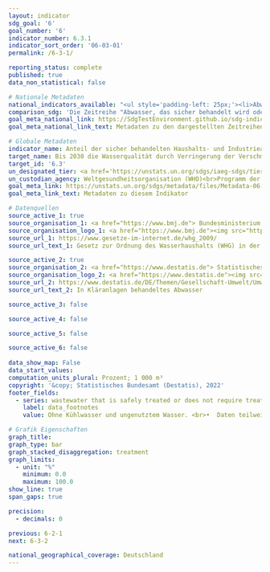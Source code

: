 ```yaml
---
layout: indicator    
sdg_goal: '6'    
goal_number: '6'    
indicator_number: 6.3.1    
indicator_sort_order: '06-03-01'    
permalink: /6-3-1/    

reporting_status: complete    
published: true    
data_non_statistical: false    

# Nationale Metadaten    
national_indicators_available: "<ul style='padding-left: 25px;'><li>Abwasser, das sicher behandelt wird oder nicht behandlungsbedürftig ist</li> <li> Abwasser und Kühlwasser</li></ul>"    
comparison_sdg: 'Die Zeitreihe "Abwasser, das sicher behandelt wird oder nicht behandlungsbedürftig ist" entspricht den globalen Metadaten. Die Zeitreihe "Abwasser und Kühlwasser" bietet zusätzliche Informationen.'    
goal_meta_national_link: https://SdgTestEnvironment.github.io/sdg-indicators/public/MetaDe/6.3.1.pdf    
goal_meta_national_link_text: Metadaten zu den dargestellten Zeitreihen    

# Globale Metadaten    
indicator_name: Anteil der sicher behandelten Haushalts- und Industrieabwässer    
target_name: Bis 2030 die Wasserqualität durch Verringerung der Verschmutzung, Beendigung des Einbringens und Minimierung der Freisetzung gefährlicher Chemikalien und Stoffe, Halbierung des Anteils unbehandelten Abwassers und eine beträchtliche Steigerung der Wiederaufbereitung und gefahrlosen Wiederverwendung weltweit verbessern    
target_id: '6.3'    
un_designated_tier: <a href='https://unstats.un.org/sdgs/iaeg-sdgs/tier-classification/' title='Klicken Sie hier um weitere Informationen zur UN-Tier-Klassifikation zu erhalten.'  target='_blank'>Tier II</a>    
un_custodian_agency: Weltgesundheitsorganisation (WHO)<br>Programm der Vereinten Nationen für menschliche Siedlungen (UN-Habitat)<br>Statistische Division der Vereinten Nationen (UNSD)    
goal_meta_link: https://unstats.un.org/sdgs/metadata/files/Metadata-06-03-01.pdf    
goal_meta_link_text: Metadaten zu diesem Indikator        

# Datenquellen
source_active_1: true
source_organisation_1: <a href="https://www.bmj.de"> Bundesministerium der Justiz (BMJ) und das Bundesamt für Justiz (BfJ) </a>
source_organisation_logo_1: <a href="https://www.bmj.de"><img src="https://g205sdgs.github.io/sdg-indicators/public/OrgImgDe/bmj.png" alt="Logo bmj" style="height:60px; width:148px"/></a>
source_url_1: https://www.gesetze-im-internet.de/whg_2009/
source_url_text_1: Gesetz zur Ordnung des Wasserhaushalts (WHG) in der jeweils gültigen Fassung

source_active_2: true
source_organisation_2: <a href="https://www.destatis.de"> Statistisches Bundesamt (Destatis) </a>
source_organisation_logo_2: <a href="https://www.destatis.de"><img src="https://g205sdgs.github.io/sdg-indicators/public/OrgImgDe/destatis.png" alt="Logo destatis" style="height:60px; width:148px"/></a>
source_url_2: https://www.destatis.de/DE/Themen/Gesellschaft-Umwelt/Umwelt/Wasserwirtschaft/_inhalt.html#sprg238684
source_url_text_2: In Kläranlagen behandeltes Abwasser

source_active_3: false

source_active_4: false

source_active_5: false

source_active_6: false
    
data_show_map: False    
data_start_values:     
computation_units_plural: Prozent; 1 000 m³    
copyright: '&copy; Statistisches Bundesamt (Destatis), 2022'    
footer_fields:
  - series: wastewater that is safely treated or does not require treatment
    label: data_footnotes
    value: Ohne Kühlwasser und ungenutztem Wasser. <br>•  Daten teilweise geschätzt.    

# Grafik Eigenschaften    
graph_title:     
graph_type: bar
graph_stacked_disaggregation: treatment    
graph_limits:
  - unit: "%"
    minimum: 0.0
    maximum: 100.0
show_line: true
span_gaps: true

precision:
  - decimals: 0    

previous: 6-2-1    
next: 6-3-2    

national_geographical_coverage: Deutschland    
---
```


<span></span>